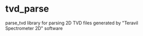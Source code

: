 # tvd_parse
parse_tvd library for parsing 2D TVD files generated by "Teravil Spectrometer 2D" software
